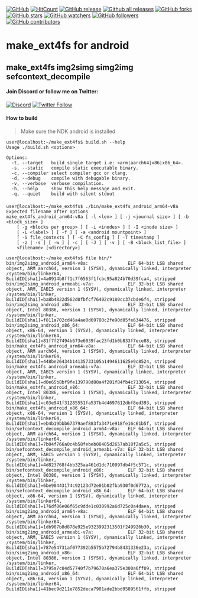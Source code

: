 [![GitHub](https://img.shields.io/github/license/rendiix/make_ext4fs.svg)](https://github.com/rendiix/make_ext4fs/blob/master/LICENSE)
[![HitCount](http://hits.dwyl.io/rendiix/make_ext4fs.svg)](http://github.com/rendiix/make_ext4fs)
[![GitHub release](https://img.shields.io/github/release/rendiix/make_ext4fs.svg)](https://GitHub.com/rendiix/make_ext4fs/releases/)
[![Github all releases](https://img.shields.io/github/downloads/rendiix/make_ext4fs/total.svg)](https://GitHub.com/rendiix/make_ext4fs/releases/)
[![GitHub forks](https://img.shields.io/github/forks/rendiix/make_ext4fs.svg?style=social&label=Fork&maxAge=2592000)](https://GitHub.com/rendiix/make_ext4fs/network/)
[![GitHub stars](https://img.shields.io/github/stars/rendiix/make_ext4fs.svg?style=social&label=Star&maxAge=2592000)](https://GitHub.com/rendiix/make_ext4fs/stargazers/)
[![GitHub watchers](https://img.shields.io/github/watchers/rendiix/make_ext4fs.svg?style=social)](https://github.com/rendiix/make_ext4fs/watchers)
[![GitHub followers](https://img.shields.io/github/followers/rendiix.svg?style=social&label=Follow&maxAge=2592000)](https://github.com/rendiix?tab=followers)
[![GitHub contributors](https://img.shields.io/github/contributors/rendiix/make_ext4fs.svg)](https://GitHub.com/rendiix/make_ext4fs/graphs/contributors/)

# make_ext4fs for android
## make_ext4fs img2simg simg2img sefcontext_decompile

#### Join Discord or follow me on Twitter:

[![Discord](https://img.shields.io/discord/404576842419273729.svg?label=join%20discord&logo=discord)](https://discord.gg/5PmKhrc)
[![Twitter Follow](https://img.shields.io/twitter/follow/rendiix.svg?color=green&label=follow&logo=twitter&style=social)](https://twitter.com/rendiix)

#### How to build

>Make sure the NDK android is installed

```console
user@localhost:~/make_ext4fs$ build.sh --help
Usage ./build.sh <options>

Options:
  -t, --target   build single target i.e: <arm|aarch64|x86|x86_64>.
  -s, --static   compile static executable binary.
  -c, --compiler select compiler gcc or clang.
  -d, --debug    compile with debugable binary.
  -v, --verbose  verbose compilation.
  -h, --help     show this help message and exit.
  -q, --quiet    build with silent stdout
```
#### 

```console
user@localhost:~/make_ext4fs$ ./bin/make_ext4fs_android_arm64-v8a
Expected filename after options
make_ext4fs_android_arm64-v8a [ -l <len> ] [ -j <journal size> ] [ -b <block_size> ]
    [ -g <blocks per group> ] [ -i <inodes> ] [ -I <inode size> ]
    [ -L <label> ] [ -f ] [ -a <android mountpoint> ]
    [ -S file_contexts ] [ -C fs_config ] [ -T timestamp ]
    [ -z | -s ] [ -w ] [ -c ] [ -J ] [ -v ] [ -B <block_list_file> ]
    <filename> [<directory>]

user@localhost:~/make_ext4fs$ file bin/*
bin/img2simg_android_arm64-v8a:               ELF 64-bit LSB shared object, ARM aarch64, version 1 (SYSV), dynamically linked, interpreter /system/bin/linker64, BuildID[sha1]=4a0914b8ff1c7f6563f1fcbc95a824b70d39fca4, stripped
bin/img2simg_android_armeabi-v7a:             ELF 32-bit LSB shared object, ARM, EABI5 version 1 (SYSV), dynamically linked, interpreter /system/bin/linker, BuildID[sha1]=ba8b4822d562d0fbfcf76402c9180cc37cbde6f4, stripped
bin/img2simg_android_x86:                     ELF 32-bit LSB shared object, Intel 80386, version 1 (SYSV), dynamically linked, interpreter /system/bin/linker, BuildID[sha1]=f811a702cd46a4ae0d69780c2fe90d05fe634476, stripped
bin/img2simg_android_x86_64:                  ELF 64-bit LSB shared object, x86-64, version 1 (SYSV), dynamically linked, interpreter /system/bin/linker64, BuildID[sha1]=81f7f27494b673e6039fac23fd1b0b833f7ece88, stripped
bin/make_ext4fs_android_arm64-v8a:            ELF 64-bit LSB shared object, ARM aarch64, version 1 (SYSV), dynamically linked, interpreter /system/bin/linker64, BuildID[sha1]=448be26434b14135733105a1494611625e9c8524, stripped
bin/make_ext4fs_android_armeabi-v7a:          ELF 32-bit LSB shared object, ARM, EABI5 version 1 (SYSV), dynamically linked, interpreter /system/bin/linker, BuildID[sha1]=d0e65b8bf9fe139790d00a4f201f84fb4c713054, stripped
bin/make_ext4fs_android_x86:                  ELF 32-bit LSB shared object, Intel 80386, version 1 (SYSV), dynamically linked, interpreter /system/bin/linker, BuildID[sha1]=c03e941f31285551fa537b4d4697612dbf8ed393, stripped
bin/make_ext4fs_android_x86_64:               ELF 64-bit LSB shared object, x86-64, version 1 (SYSV), dynamically linked, interpreter /system/bin/linker64, BuildID[sha1]=eb4b19bbb67379aef883fa3471e918fe16c61b5f, stripped
bin/sefcontext_decompile_android_arm64-v8a:   ELF 64-bit LSB shared object, ARM aarch64, version 1 (SYSV), dynamically linked, interpreter /system/bin/linker64, BuildID[sha1]=7b04f766a0c4b58febeb08405d2657ab18f2a5c5, stripped
bin/sefcontext_decompile_android_armeabi-v7a: ELF 32-bit LSB shared object, ARM, EABI5 version 1 (SYSV), dynamically linked, interpreter /system/bin/linker, BuildID[sha1]=4d823768f4bb325aa461d1dc710997db4f5c571c, stripped
bin/sefcontext_decompile_android_x86:         ELF 32-bit LSB shared object, Intel 80386, version 1 (SYSV), dynamically linked, interpreter /system/bin/linker, BuildID[sha1]=6be90443174c92123d72e01b02fba930f0d6772a, stripped
bin/sefcontext_decompile_android_x86_64:      ELF 64-bit LSB shared object, x86-64, version 1 (SYSV), dynamically linked, interpreter /system/bin/linker64, BuildID[sha1]=176df06e06f65c9dde1c030992a6d725c0a4daea, stripped
bin/simg2img_android_arm64-v8a:               ELF 64-bit LSB shared object, ARM aarch64, version 1 (SYSV), dynamically linked, interpreter /system/bin/linker64, BuildID[sha1]=1db907b8d878e925e9323992313501f249926b30, stripped
bin/simg2img_android_armeabi-v7a:             ELF 32-bit LSB shared object, ARM, EABI5 version 1 (SYSV), dynamically linked, interpreter /system/bin/linker, BuildID[sha1]=787e54731af077392b5575b72794b8431336e23a, stripped
bin/simg2img_android_x86:                     ELF 32-bit LSB shared object, Intel 80386, version 1 (SYSV), dynamically linked, interpreter /system/bin/linker, BuildID[sha1]=3795a7c04d57740f7b79670a6ea375e300a6ff09, stripped
bin/simg2img_android_x86_64:                  ELF 64-bit LSB shared object, x86-64, version 1 (SYSV), dynamically linked, interpreter /system/bin/linker64, BuildID[sha1]=41bec9d211e7852deca7901ade2bbd9589561ffb, stripped
```
